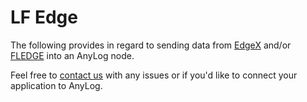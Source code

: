 # LF Edge
The following provides in regard to sending data from [EdgeX](edgex/README.md) and/or [FLEDGE](fledge/README.md) into
an AnyLog node.  
 
Feel free to [contact us](mailto:info@anylog.co) with any issues or if you'd like to connect your application to AnyLog.    
